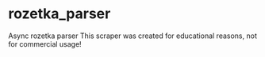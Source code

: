 # rozetka_parser
Async rozetka parser
This scraper was created for educational reasons, not for commercial usage!
